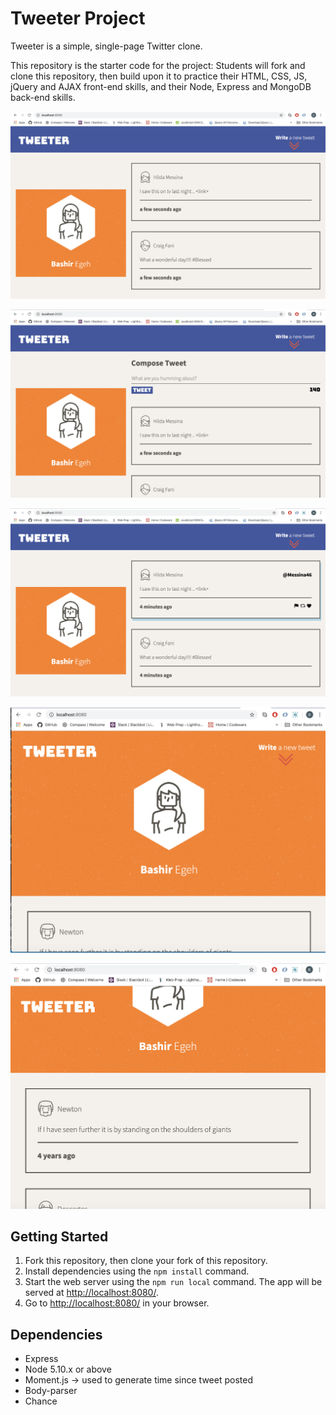 # Tweeter Project

Tweeter is a simple, single-page Twitter clone.

This repository is the starter code for the project: Students will fork and clone this repository, then build upon it to practice their HTML, CSS, JS, jQuery and AJAX front-end skills, and their Node, Express and MongoDB back-end skills.

!["Screenshot of Opening Desktop Page of Tweeter](https://github.com/begeh/tweeter/blob/master/docs/open-page-desktop.png)

!["Screenshot of Desktop Page of Tweeter with Compose Box](https://github.com/begeh/tweeter/blob/master/docs/compose-tweet-toggle.png)

!["Screenshot of Desktop Page of Tweeter with Tweet Hover Effect](https://github.com/begeh/tweeter/blob/master/docs/hover-over-effect.png)

!["Screenshot of Mobile Page of Tweeter](https://github.com/begeh/tweeter/blob/master/docs/mobile-page.png)

!["Screenshot of Mobile Page of Tweeter Scrolled Down](https://github.com/begeh/tweeter/blob/master/docs/mobile-page-scrolldown.png)

## Getting Started

1. Fork this repository, then clone your fork of this repository.
2. Install dependencies using the `npm install` command.
3. Start the web server using the `npm run local` command. The app will be served at <http://localhost:8080/>.
4. Go to <http://localhost:8080/> in your browser.

## Dependencies

- Express
- Node 5.10.x or above
- Moment.js -> used to generate time since tweet posted
- Body-parser
- Chance
